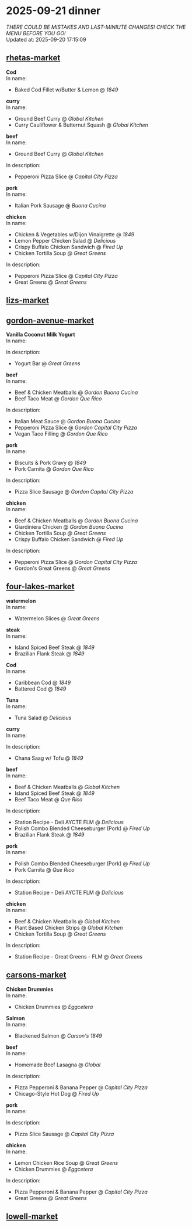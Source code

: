 # 2025-09-21 dinner  
*THERE COULD BE MISTAKES AND LAST-MINIUTE CHANGES! CHECK THE MENU BEFORE YOU GO!*  
Updated at: 2025-09-20 17:15:09  
## [rhetas-market](https://wisc-housingdining.nutrislice.com/menu/rhetas-market/dinner/2025-09-21)  
**Cod**  
In name:   
 - Baked Cod Fillet w/Butter & Lemon @ *1849*  
  
**curry**  
In name:   
 - Ground Beef Curry @ *Global Kitchen*  
 - Curry Cauliflower & Butternut Squash @ *Global Kitchen*  
  
**beef**  
In name:   
 - Ground Beef Curry @ *Global Kitchen*  
  
In description:   
 - Pepperoni Pizza Slice @ *Capital City Pizza*  
  
**pork**  
In name:   
 - Italian Pork Sausage @ *Buona Cucina*  
  
**chicken**  
In name:   
 - Chicken & Vegetables w/Dijon Vinaigrette @ *1849*  
 - Lemon Pepper Chicken Salad @ *Delicious*  
 - Crispy Buffalo Chicken Sandwich @ *Fired Up*  
 - Chicken Tortilla Soup @ *Great Greens*  
  
In description:   
 - Pepperoni Pizza Slice @ *Capital City Pizza*  
 - Great Greens @ *Great Greens*  
  
## [lizs-market](https://wisc-housingdining.nutrislice.com/menu/lizs-market/dinner/2025-09-21)  
## [gordon-avenue-market](https://wisc-housingdining.nutrislice.com/menu/gordon-avenue-market/dinner/2025-09-21)  
**Vanilla Coconut Milk Yogurt**  
In name:   
  
In description:   
 - Yogurt Bar @ *Great Greens*  
  
**beef**  
In name:   
 - Beef & Chicken Meatballs @ *Gordon Buona Cucina*  
 - Beef Taco Meat @ *Gordon Que Rico*  
  
In description:   
 - Italian Meat Sauce @ *Gordon Buona Cucina*  
 - Pepperoni Pizza Slice @ *Gordon Capital City Pizza*  
 - Vegan Taco Filling @ *Gordon Que Rico*  
  
**pork**  
In name:   
 - Biscuits & Pork Gravy @ *1849*  
 - Pork Carnita @ *Gordon Que Rico*  
  
In description:   
 - Pizza Slice Sausage @ *Gordon Capital City Pizza*  
  
**chicken**  
In name:   
 - Beef & Chicken Meatballs @ *Gordon Buona Cucina*  
 - Giardiniera Chicken @ *Gordon Buona Cucina*  
 - Chicken Tortilla Soup @ *Great Greens*  
 - Crispy Buffalo Chicken Sandwich @ *Fired Up*  
  
In description:   
 - Pepperoni Pizza Slice @ *Gordon Capital City Pizza*  
 - Gordon's Great Greens @ *Great Greens*  
  
## [four-lakes-market](https://wisc-housingdining.nutrislice.com/menu/four-lakes-market/dinner/2025-09-21)  
**watermelon**  
In name:   
 - Watermelon Slices @ *Great Greens*  
  
**steak**  
In name:   
 - Island Spiced Beef Steak @ *1849*  
 - Brazilian Flank Steak @ *1849*  
  
**Cod**  
In name:   
 - Caribbean Cod @ *1849*  
 - Battered Cod @ *1849*  
  
**Tuna**  
In name:   
 - Tuna Salad @ *Delicious*  
  
**curry**  
In name:   
  
In description:   
 - Chana Saag w/ Tofu @ *1849*  
  
**beef**  
In name:   
 - Beef & Chicken Meatballs @ *Global Kitchen*  
 - Island Spiced Beef Steak @ *1849*  
 - Beef Taco Meat @ *Que Rico*  
  
In description:   
 - Station Recipe - Deli  AYCTE FLM @ *Delicious*  
 - Polish Combo Blended Cheeseburger (Pork) @ *Fired Up*  
 - Brazilian Flank Steak @ *1849*  
  
**pork**  
In name:   
 - Polish Combo Blended Cheeseburger (Pork) @ *Fired Up*  
 - Pork Carnita @ *Que Rico*  
  
In description:   
 - Station Recipe - Deli  AYCTE FLM @ *Delicious*  
  
**chicken**  
In name:   
 - Beef & Chicken Meatballs @ *Global Kitchen*  
 - Plant Based Chicken Strips @ *Global Kitchen*  
 - Chicken Tortilla Soup @ *Great Greens*  
  
In description:   
 - Station Recipe - Great Greens - FLM @ *Great Greens*  
  
## [carsons-market](https://wisc-housingdining.nutrislice.com/menu/carsons-market/dinner/2025-09-21)  
**Chicken Drummies**  
In name:   
 - Chicken Drummies @ *Eggcetera*  
  
**Salmon**  
In name:   
 - Blackened Salmon @ *Carson's 1849*  
  
**beef**  
In name:   
 - Homemade Beef Lasagna @ *Global*  
  
In description:   
 - Pizza Pepperoni & Banana Pepper @ *Capital City Pizza*  
 - Chicago-Style Hot Dog @ *Fired Up*  
  
**pork**  
In name:   
  
In description:   
 - Pizza Slice Sausage @ *Capital City Pizza*  
  
**chicken**  
In name:   
 - Lemon Chicken Rice Soup @ *Great Greens*  
 - Chicken Drummies @ *Eggcetera*  
  
In description:   
 - Pizza Pepperoni & Banana Pepper @ *Capital City Pizza*  
 - Great Greens @ *Great Greens*  
  
## [lowell-market](https://wisc-housingdining.nutrislice.com/menu/lowell-market/dinner/2025-09-21)  
  
